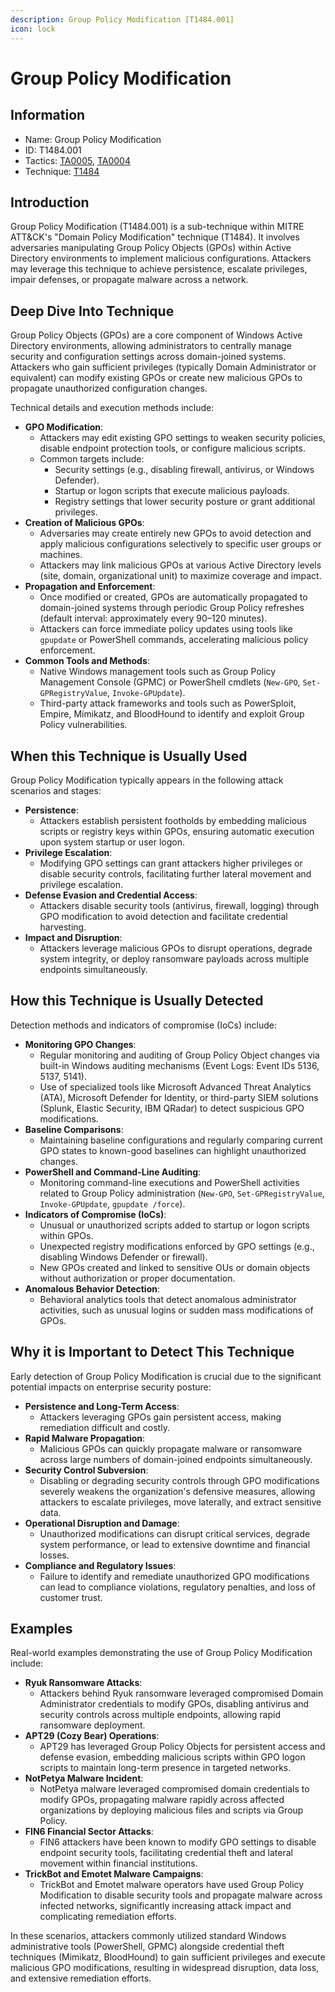 ```yaml
---
description: Group Policy Modification [T1484.001]
icon: lock
---
```


# Group Policy Modification

## Information

* Name: Group Policy Modification
* ID: T1484.001
* Tactics: [TA0005](../), [TA0004](../../ta0004/)
* Technique: [T1484](./)

## Introduction

Group Policy Modification (T1484.001) is a sub-technique within MITRE ATT\&CK's "Domain Policy Modification" technique (T1484). It involves adversaries manipulating Group Policy Objects (GPOs) within Active Directory environments to implement malicious configurations. Attackers may leverage this technique to achieve persistence, escalate privileges, impair defenses, or propagate malware across a network.

## Deep Dive Into Technique

Group Policy Objects (GPOs) are a core component of Windows Active Directory environments, allowing administrators to centrally manage security and configuration settings across domain-joined systems. Attackers who gain sufficient privileges (typically Domain Administrator or equivalent) can modify existing GPOs or create new malicious GPOs to propagate unauthorized configuration changes.

Technical details and execution methods include:

* **GPO Modification**:
  * Attackers may edit existing GPO settings to weaken security policies, disable endpoint protection tools, or configure malicious scripts.
  * Common targets include:
    * Security settings (e.g., disabling firewall, antivirus, or Windows Defender).
    * Startup or logon scripts that execute malicious payloads.
    * Registry settings that lower security posture or grant additional privileges.
* **Creation of Malicious GPOs**:
  * Adversaries may create entirely new GPOs to avoid detection and apply malicious configurations selectively to specific user groups or machines.
  * Attackers may link malicious GPOs at various Active Directory levels (site, domain, organizational unit) to maximize coverage and impact.
* **Propagation and Enforcement**:
  * Once modified or created, GPOs are automatically propagated to domain-joined systems through periodic Group Policy refreshes (default interval: approximately every 90–120 minutes).
  * Attackers can force immediate policy updates using tools like `gpupdate` or PowerShell commands, accelerating malicious policy enforcement.
* **Common Tools and Methods**:
  * Native Windows management tools such as Group Policy Management Console (GPMC) or PowerShell cmdlets (`New-GPO`, `Set-GPRegistryValue`, `Invoke-GPUpdate`).
  * Third-party attack frameworks and tools such as PowerSploit, Empire, Mimikatz, and BloodHound to identify and exploit Group Policy vulnerabilities.

## When this Technique is Usually Used

Group Policy Modification typically appears in the following attack scenarios and stages:

* **Persistence**:
  * Attackers establish persistent footholds by embedding malicious scripts or registry keys within GPOs, ensuring automatic execution upon system startup or user logon.
* **Privilege Escalation**:
  * Modifying GPO settings can grant attackers higher privileges or disable security controls, facilitating further lateral movement and privilege escalation.
* **Defense Evasion and Credential Access**:
  * Attackers disable security tools (antivirus, firewall, logging) through GPO modification to avoid detection and facilitate credential harvesting.
* **Impact and Disruption**:
  * Attackers leverage malicious GPOs to disrupt operations, degrade system integrity, or deploy ransomware payloads across multiple endpoints simultaneously.

## How this Technique is Usually Detected

Detection methods and indicators of compromise (IoCs) include:

* **Monitoring GPO Changes**:
  * Regular monitoring and auditing of Group Policy Object changes via built-in Windows auditing mechanisms (Event Logs: Event IDs 5136, 5137, 5141).
  * Use of specialized tools like Microsoft Advanced Threat Analytics (ATA), Microsoft Defender for Identity, or third-party SIEM solutions (Splunk, Elastic Security, IBM QRadar) to detect suspicious GPO modifications.
* **Baseline Comparisons**:
  * Maintaining baseline configurations and regularly comparing current GPO states to known-good baselines can highlight unauthorized changes.
* **PowerShell and Command-Line Auditing**:
  * Monitoring command-line executions and PowerShell activities related to Group Policy administration (`New-GPO`, `Set-GPRegistryValue`, `Invoke-GPUpdate`, `gpupdate /force`).
* **Indicators of Compromise (IoCs)**:
  * Unusual or unauthorized scripts added to startup or logon scripts within GPOs.
  * Unexpected registry modifications enforced by GPO settings (e.g., disabling Windows Defender or firewall).
  * New GPOs created and linked to sensitive OUs or domain objects without authorization or proper documentation.
* **Anomalous Behavior Detection**:
  * Behavioral analytics tools that detect anomalous administrator activities, such as unusual logins or sudden mass modifications of GPOs.

## Why it is Important to Detect This Technique

Early detection of Group Policy Modification is crucial due to the significant potential impacts on enterprise security posture:

* **Persistence and Long-Term Access**:
  * Attackers leveraging GPOs gain persistent access, making remediation difficult and costly.
* **Rapid Malware Propagation**:
  * Malicious GPOs can quickly propagate malware or ransomware across large numbers of domain-joined endpoints simultaneously.
* **Security Control Subversion**:
  * Disabling or degrading security controls through GPO modifications severely weakens the organization's defensive measures, allowing attackers to escalate privileges, move laterally, and extract sensitive data.
* **Operational Disruption and Damage**:
  * Unauthorized modifications can disrupt critical services, degrade system performance, or lead to extensive downtime and financial losses.
* **Compliance and Regulatory Issues**:
  * Failure to identify and remediate unauthorized GPO modifications can lead to compliance violations, regulatory penalties, and loss of customer trust.

## Examples

Real-world examples demonstrating the use of Group Policy Modification include:

* **Ryuk Ransomware Attacks**:
  * Attackers behind Ryuk ransomware leveraged compromised Domain Administrator credentials to modify GPOs, disabling antivirus and security controls across multiple endpoints, allowing rapid ransomware deployment.
* **APT29 (Cozy Bear) Operations**:
  * APT29 has leveraged Group Policy Objects for persistent access and defense evasion, embedding malicious scripts within GPO logon scripts to maintain long-term presence in targeted networks.
* **NotPetya Malware Incident**:
  * NotPetya malware leveraged compromised domain credentials to modify GPOs, propagating malware rapidly across affected organizations by deploying malicious files and scripts via Group Policy.
* **FIN6 Financial Sector Attacks**:
  * FIN6 attackers have been known to modify GPO settings to disable endpoint security tools, facilitating credential theft and lateral movement within financial institutions.
* **TrickBot and Emotet Malware Campaigns**:
  * TrickBot and Emotet malware operators have used Group Policy Modification to disable security tools and propagate malware across infected networks, significantly increasing attack impact and complicating remediation efforts.

In these scenarios, attackers commonly utilized standard Windows administrative tools (PowerShell, GPMC) alongside credential theft techniques (Mimikatz, BloodHound) to gain sufficient privileges and execute malicious GPO modifications, resulting in widespread disruption, data loss, and extensive remediation efforts.
